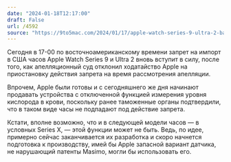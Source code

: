 ```yaml
---
date: "2024-01-18T12:17:00"
draft: False
url: /4592
source: "https://9to5mac.com/2024/01/17/apple-watch-series-9-ultra-2-ban-part-two/"
---
```


Сегодня в 17-00 по восточноамериканскому времени запрет на импорт в США часов Apple Watch Series 9 и Ultra 2 вновь вступит в силу, после того, как апелляционный суд отклонил ходатайство Apple на приостановку действия запрета на время рассмотрения апелляции. 

Впрочем, Apple были готовы и с сегодняшнего же дня начинают продавать устройства с отключенной функцией измерения уровня кислорода в крови, поскольку ранее таможенные органы подтвердили, что в таком виде часы не подпадают под действие запрета. 

Кстати, вполне возможно, что и в следующей модели часов — в условных Series X, — этой функции может не быть. Ведь, по идее, примерно сейчас заканчивается их разработка и скоро начнется подготовка к производству, имей бы Apple запасной вариант датчика, не нарушающий патенты Masimo, могли бы использовать его.
